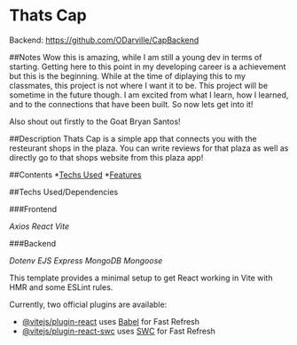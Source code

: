 # Thats Cap
Backend: https://github.com/ODarville/CapBackend

##Notes
Wow this is amazing, while I am still a young dev in terms of starting. Getting here to this point in my developing career is a achievement but this is the beginning.
While at the time of diplaying this to my classmates, this project is not where I want it to be. This project will be sometime in the future though. I am excited from
what I learn, how I learned, and to the connections that have been built. So now lets get into it!

Also shout out firstly to the Goat Bryan Santos!

##Description
Thats Cap is a simple app that connects you with the resteurant shops in the plaza. You can write reviews for that plaza as well as directly go to that shops website from
this plaza app!

##Contents
*[Techs Used](#techsused)
*[Features](#features)

##Techs Used/Dependencies

###Frontend

*Axios*
*React*
*Vite*

###Backend

*Dotenv*
*EJS*
*Express*
*MongoDB*
*Mongoose*

This template provides a minimal setup to get React working in Vite with HMR and some ESLint rules.

Currently, two official plugins are available:

- [@vitejs/plugin-react](https://github.com/vitejs/vite-plugin-react/blob/main/packages/plugin-react/README.md) uses [Babel](https://babeljs.io/) for Fast Refresh
- [@vitejs/plugin-react-swc](https://github.com/vitejs/vite-plugin-react-swc) uses [SWC](https://swc.rs/) for Fast Refresh

